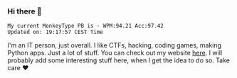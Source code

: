 ### Hi there 👋
<!-- PB START -->
```
My current MonkeyType PB is - WPM:94.21 Acc:97.42
Updated on: 19:17:57 CEST Time
```
<!-- PB END -->
I'm an IT person, just overall. I like CTFs, hacking, coding games, making Python apps. Just a lot of stuff.
You can check out my website [here](https://skill3472.github.io/).
I will probably add some interesting stuff here, when I get the idea to do so. Take care ❤️
